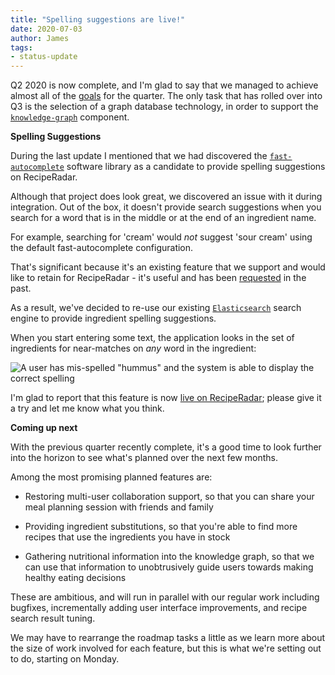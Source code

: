 ```yaml
---
title: "Spelling suggestions are live!"
date: 2020-07-03
author: James
tags:
- status-update
---
```

Q2 2020 is now complete, and I'm glad to say that we managed to achieve almost all of the [goals](https://github.com/openculinary/company/blob/main/roadmap/reciperadar.md#q2-2020) for the quarter. The only task that has rolled over into Q3 is the selection of a graph database technology, in order to support the [`knowledge-graph`](https://github.com/openculinary/knowledge-graph) component.

**Spelling Suggestions**

During the last update I mentioned that we had discovered the [`fast-autocomplete`](https://github.com/seperman/fast-autocomplete) software library as a candidate to provide spelling suggestions on RecipeRadar.

Although that project does look great, we discovered an issue with it during integration. Out of the box, it doesn't provide search suggestions when you search for a word that is in the middle or at the end of an ingredient name.

For example, searching for 'cream' would _not_ suggest 'sour cream' using the default fast-autocomplete configuration.

That's significant because it's an existing feature that we support and would like to retain for RecipeRadar - it's useful and has been [requested](https://github.com/openculinary/frontend/issues/90) in the past.

As a result, we've decided to re-use our existing [`Elasticsearch`](https://www.elastic.co/) search engine to provide ingredient spelling suggestions.

When you start entering some text, the application looks in the set of ingredients for near-matches on _any_ word in the ingredient:

![A user has mis-spelled "hummus" and the system is able to display the correct spelling](/images/suggestions.png)

I'm glad to report that this feature is now [live on RecipeRadar](https://www.reciperadar.com/#search); please give it a try and let me know what you think.

**Coming up next**

With the previous quarter recently complete, it's a good time to look further into the horizon to see what's planned over the next few months.

Among the most promising planned features are:

- Restoring multi-user collaboration support, so that you can share your meal planning session with friends and family

- Providing ingredient substitutions, so that you're able to find more recipes that use the ingredients you have in stock

- Gathering nutritional information into the knowledge graph, so that we can use that information to unobtrusively guide users towards making healthy eating decisions

These are ambitious, and will run in parallel with our regular work including bugfixes, incrementally adding user interface improvements, and recipe search result tuning.

We may have to rearrange the roadmap tasks a little as we learn more about the size of work involved for each feature, but this is what we're setting out to do, starting on Monday.
